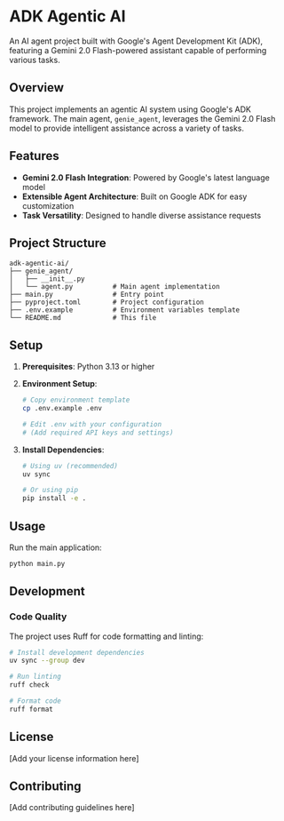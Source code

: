 # ADK Agentic AI

An AI agent project built with Google's Agent Development Kit (ADK), featuring a Gemini 2.0 Flash-powered assistant capable of performing various tasks.

## Overview

This project implements an agentic AI system using Google's ADK framework. The main agent, `genie_agent`, leverages the Gemini 2.0 Flash model to provide intelligent assistance across a variety of tasks.

## Features

- **Gemini 2.0 Flash Integration**: Powered by Google's latest language model
- **Extensible Agent Architecture**: Built on Google ADK for easy customization
- **Task Versatility**: Designed to handle diverse assistance requests

## Project Structure

```
adk-agentic-ai/
├── genie_agent/
│   ├── __init__.py
│   └── agent.py          # Main agent implementation
├── main.py               # Entry point
├── pyproject.toml        # Project configuration
├── .env.example          # Environment variables template
└── README.md             # This file
```

## Setup

1. **Prerequisites**: Python 3.13 or higher

2. **Environment Setup**:
   ```bash
   # Copy environment template
   cp .env.example .env

   # Edit .env with your configuration
   # (Add required API keys and settings)
   ```

3. **Install Dependencies**:
   ```bash
   # Using uv (recommended)
   uv sync

   # Or using pip
   pip install -e .
   ```

## Usage

Run the main application:

```bash
python main.py
```

## Development

### Code Quality

The project uses Ruff for code formatting and linting:

```bash
# Install development dependencies
uv sync --group dev

# Run linting
ruff check

# Format code
ruff format
```

## License

[Add your license information here]

## Contributing

[Add contributing guidelines here]
